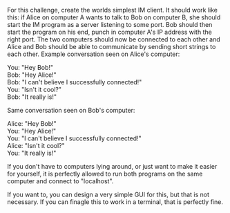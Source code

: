 For this challenge, create the worlds simplest IM client. It should work like this: if Alice on computer A wants to talk to Bob on computer B, she should start the IM program as a server listening to some port. Bob should then start the program on his end, punch in computer A's IP address with the right port. The two computers should now be connected to each other and Alice and Bob should be able to communicate by sending short strings to each other. Example conversation seen on Alice's computer:

You: "Hey Bob!"     
Bob: "Hey Alice!"       
Bob: "I can't believe I successfully connected!"        
You: "Isn't it cool?"       
Bob: "It really is!"        

Same conversation seen on Bob's computer:

Alice: "Hey Bob!"     
You: "Hey Alice!"       
You: "I can't believe I successfully connected!"        
Alice: "Isn't it cool?"       
You: "It really is!"        

If you don't have to computers lying around, or just want to make it easier for yourself, it is perfectly allowed to run both programs on the same computer and connect to "localhost". 

If you want to, you can design a very simple GUI for this, but that is not necessary. If you can finagle this to work in a terminal, that is perfectly fine. 
